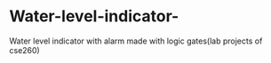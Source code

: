 # Water-level-indicator-
Water level indicator with alarm made with logic gates(lab projects of cse260)
